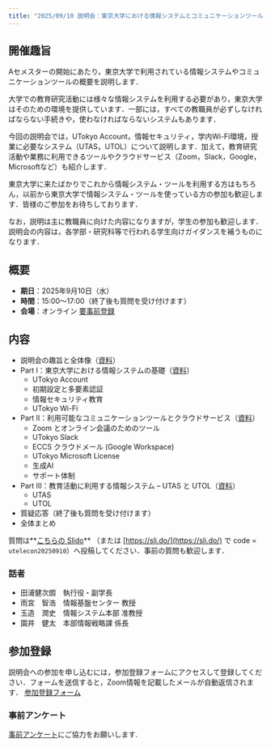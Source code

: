```yaml
---
title: "2025/09/10 説明会：東京大学における情報システムとコミュニケーションツール"
---
```


## 開催趣旨

Aセメスターの開始にあたり，東京大学で利用されている情報システムやコミュニケーションツールの概要を説明します．

大学での教育研究活動には様々な情報システムを利用する必要があり，東京大学はそのための環境を提供しています．一部には，すべての教職員が必ずしなければならない手続きや，使わなければならないシステムもあります．

今回の説明会では，UTokyo Account，情報セキュリティ，学内Wi-Fi環境，授業に必要なシステム（UTAS，UTOL）について説明します．加えて，教育研究活動や業務に利用できるツールやクラウドサービス（Zoom，Slack，Google，Microsoftなど）も紹介します．

東京大学に来たばかりでこれから情報システム・ツールを利用する方はもちろん，以前から東京大学で情報システム・ツールを使っている方の参加も歓迎します．皆様のご参加をお待ちしております．

なお，説明は主に教職員に向けた内容になりますが，学生の参加も歓迎します．説明会の内容は，各学部・研究科等で行われる学生向けガイダンスを補うものになります．

## 概要

- **期日**：2025年9月10日（水）
- **時間**：15:00～17:00（終了後も質問を受け付けます）
- **会場**：オンライン
  [要事前登録](https://u-tokyo-ac-jp.zoom.us/meeting/register/XsbHhaQSRfudJ6r4AGAnIw)
  <!-- 詳細については，今後このページにてアナウンスします． -->

<!-- 説明会の資料・動画はこのページで提供しています． -->

## 内容

- 説明会の趣旨と全体像（[資料](slides/00_index_ja.pdf)<!--・[動画](  )-->）
- Part I：東京大学における情報システムの基礎（[資料](slides/01_basics_ja.pdf)<!--・[動画](  )-->）
    - UTokyo Account
    - 初期設定と多要素認証
    - 情報セキュリティ教育
    - UTokyo Wi-Fi
- Part II：利用可能なコミュニケーションツールとクラウドサービス（[資料](slides/02_cloud_services.pdf)<!--・[動画](  )-->）
    - Zoom とオンライン会議のためのツール
    - UTokyo Slack
    - ECCS クラウドメール (Google Workspace)
    - UTokyo Microsoft License
    - 生成AI
    - サポート体制
- Part III：教育活動に利用する情報システム – UTAS と UTOL（[資料](slides/03_systems_for_education_ja.pdf)<!--・[動画](  )-->）
    - UTAS
    - UTOL
- 質疑応答（終了後も質問を受け付けます）
- 全体まとめ

質問は**[こちらの Slido](https://app.sli.do/event/7mJmPfBbqw52TcgGTmeCSt/live/questions)** （または [https://sli.do/](https://sli.do/) で code = `utelecon20250910`）へ投稿してください．事前の質問も歓迎します．

### 話者

- 田浦健次朗　執行役・副学長
- 雨宮　智浩　情報基盤センター 教授
- 玉造　潤史　情報システム本部 准教授
- 園井　健太　本部情報戦略課 係長

## 参加登録

説明会への参加を申し込むには，参加登録フォームにアクセスして登録してください．フォームを送信すると，Zoom情報を記載したメールが自動返信されます．
[参加登録フォーム](https://u-tokyo-ac-jp.zoom.us/meeting/register/XsbHhaQSRfudJ6r4AGAnIw)

### 事前アンケート

[事前アンケート](https://forms.office.com/r/Sh6r3VexS6)にご協力をお願いします.

<!-- ### 事後アンケート
[事後アンケート]()にご協力をお願いします. Zoomから退出した際に表示されたアンケートと同じものですので，そちらから回答することも可能です． -->
